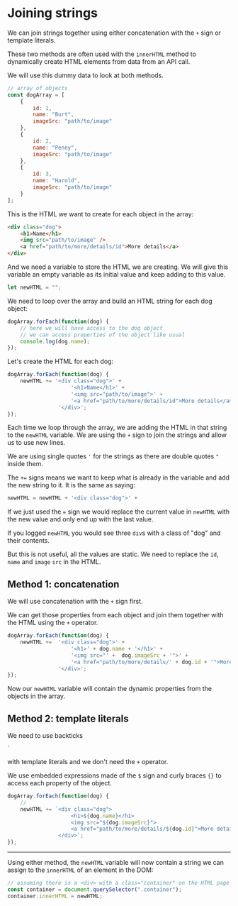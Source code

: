 # Joining strings

We can join strings together using either concatenation with the `+` sign or template literals.

These two methods are often used with the `innerHTML` method to dynamically create HTML elements from data from an API call.

We will use this dummy data to look at both methods.

```js
// array of objects
const dogArray = [
    {
        id: 1,
        name: "Burt",
        imageSrc: "path/to/image"
    },
    {
        id: 2,
        name: "Penny",
        imageSrc: "path/to/image"
    },
    {
        id: 3,
        name: "Harold",
        imageSrc: "path/to/image"
    }
];
```

This is the HTML we want to create for each object in the array:

```html
<div class="dog">
    <h1>Name</h1>
    <img src="path/to/image" />
    <a href="path/to/more/details/id">More details</a>
</div>
```

And we need a variable to store the HTML we are creating. We will give this variable an empty variable as its initial value and keep adding to this value.

```js
let newHTML = "";
```

We need to loop over the array and build an HTML string for each dog object:

```js
dogArray.forEach(function(dog) {
    // here we will have access to the dog object
    // we can access properties of the object like usual
    console.log(dog.name);
});
```

Let's create the HTML for each dog:

```js
dogArray.forEach(function(dog) {
    newHTML += '<div class="dog">' +
                    '<h1>Name</h1>' +
                    '<img src="path/to/image">' +
                    '<a href="path/to/more/details/id">More details</a>' +
                '</div>';
});
```

Each time we loop through the array, we are adding the HTML in that string to the `newHTML` variable. We are using the `+` sign to join the strings and allow us to use new lines.

We are using single quotes `'` for the strings as there are double quotes `"` inside them.

The `+=` signs means we want to keep what is already in the variable and add the new string to it. It is the same as saying:

```js
newHTML = newHTML + '<div class="dog">' +
```

If we just used the `=` sign we would replace the current value in `newHTML` with the new value and only end up with the last value.

If you logged `newHTML` you would see three `div`s with a class of "dog" and their contents.

But this is not useful, all the values are static. We need to replace the `id`, `name` and `image` `src` in the HTML.

## Method 1: concatenation

We will use concatenation with the `+` sign first.

We can get those properties from each object and join them together with the HTML using the `+` operator.

```js
dogArray.forEach(function(dog) {
    newHTML +=  '<div class="dog">' +
                    '<h1>' + dog.name + '</h1>' +
                    '<img src="' +  dog.imageSrc + '">' +
                    '<a href="path/to/more/details/' + dog.id + '">More details</a>' +
                '</div>';
});
```

Now our `newHTML` variable will contain the dynamic properties from the objects in the array.

## Method 2: template literals

We need to use backticks

```
`
```

with template literals and we don't need the `+` operator.

We use embedded expressions made of the `$` sign and curly braces `{}` to access each property of the object.

```js
dogArray.forEach(function(dog) {
    //
    newHTML += `<div class="dog">
                    <h1>${dog.name}</h1>
                    <img src="${dog.imageSrc}">
                    <a href="path/to/more/details/${dog.id}">More details</a>
                </div>`;
});
```

---

Using either method, the `newHTML` variable will now contain a string we can assign to the `innerHTML` of an element in the DOM:

```js
// assuming there is a <div> with a class="container" on the HTML page
const container = document.querySelector(".container");
container.innerHTML = newHTML;
```
